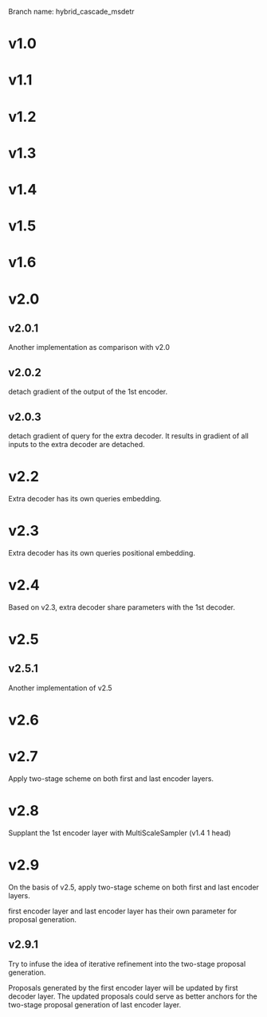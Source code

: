 Branch name: hybrid_cascade_msdetr

# v1.0


# v1.1


# v1.2


# v1.3


# v1.4

# v1.5

# v1.6


# v2.0

## v2.0.1
Another implementation as comparison with v2.0

## v2.0.2
detach gradient of the output of the 1st encoder.

## v2.0.3
detach gradient of query for the extra decoder. It results in gradient of all inputs to the extra decoder are detached.



# v2.2
Extra decoder has its own queries embedding.

# v2.3
Extra decoder has its own queries positional embedding.

# v2.4
Based on v2.3, extra decoder share parameters with the 1st decoder.

# v2.5

## v2.5.1
Another implementation of v2.5


# v2.6


# v2.7
Apply two-stage scheme on both first and last encoder layers.



# v2.8
Supplant the 1st encoder layer with MultiScaleSampler (v1.4 1 head)


# v2.9
On the basis of v2.5, apply two-stage scheme on both first and last encoder layers.

first encoder layer and last encoder layer has their own parameter for proposal generation.

## v2.9.1
Try to infuse the idea of iterative refinement into the two-stage proposal generation.

Proposals generated by the first encoder layer will be updated by first decoder layer. The updated proposals could serve as better anchors for the two-stage proposal generation of last encoder layer.